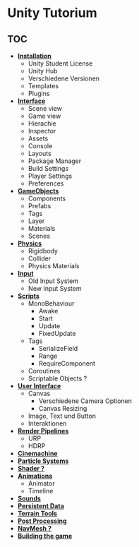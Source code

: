 # Unity Tutorium

## TOC

* [**Installation**](https://github.com/AtmoGD/UnityTut/blob/main/MDFiles/Installation.md)
    * Unity Student License
    * Unity Hub
    * Verschiedene Versionen
    * Templates
    * Plugins
* [**Interface**](https://github.com/AtmoGD/UnityTut/blob/main/MDFiles/Interface.md)
    * Scene view
    * Game view
    * Hierachie
    * Inspector
    * Assets
    * Console
    * Layouts
    * Package Manager
    * Build Settings
    * Player Settings
    * Preferences
* [**GameObjects**](https://github.com/AtmoGD/UnityTut/blob/main/MDFiles/GameObjects.md)
    * Components
    * Prefabs
    * Tags
    * Layer
    * Materials
    * Scenes
* [**Physics**](https://github.com/AtmoGD/UnityTut/blob/main/MDFiles/Physics.md)
    * Rigidbody
    * Collider
    * Physics Materials
* [**Input**](https://github.com/AtmoGD/UnityTut/blob/main/MDFiles/Input.md)
    * Old Input System
    * New Input System
* [**Scripts**](https://github.com/AtmoGD/UnityTut/blob/main/MDFiles/Scripts.md)
    * MonoBehaviour
        * Awake
        * Start
        * Update
        * FixedUpdate
    * Tags
        * SerializeField
        * Range
        * RequireComponent
    * Coroutines
    * Scriptable Objects ?
* [**User Interface**](https://github.com/AtmoGD/UnityTut/blob/main/MDFiles/userInterface.md)
    * Canvas
        * Verschiedene Camera Optionen
        * Canvas Resizing
    * Image, Text und Button
    * Interaktionen
* [**Render Pipelines**](https://github.com/AtmoGD/UnityTut/blob/main/MDFiles/RenderPipelines.md)
    * URP
    * HDRP
* [**Cinemachine**](https://github.com/AtmoGD/UnityTut/blob/main/MDFiles/Cinemachine.md)
* [**Particle Systems**](https://github.com/AtmoGD/UnityTut/blob/main/MDFiles/ParticleSystems.md)
* [**Shader ?**](https://github.com/AtmoGD/UnityTut/blob/main/MDFiles/Shader.md)
* [**Animations**](https://github.com/AtmoGD/UnityTut/blob/main/MDFiles/Animations.md)
    * Animator
    * Timeline
* [**Sounds**](https://github.com/AtmoGD/UnityTut/blob/main/MDFiles/Sounds.md)
* [**Persistent Data**](https://github.com/AtmoGD/UnityTut/blob/main/MDFiles/PersistentData.md)
* [**Terrain Tools**](https://github.com/AtmoGD/UnityTut/blob/main/MDFiles/TerrainTools.md)
* [**Post Processing**](https://github.com/AtmoGD/UnityTut/blob/main/MDFiles/PostProcessing.md)
* [**NavMesh ?**](https://github.com/AtmoGD/UnityTut/blob/main/MDFiles/NavMesh.md)
* [**Building the game**](https://github.com/AtmoGD/UnityTut/blob/main/MDFiles/BuildGame.md)

